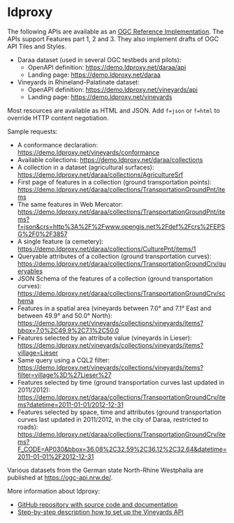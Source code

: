 # ldproxy

The following APIs are available as an [OGC Reference Implementation](https://www.opengeospatial.org/resource/products/details/?pid=1598). The APIs support Features part 1, 2 and 3. They also implement drafts of OGC API Tiles and Styles.

* Daraa dataset (used in several OGC testbeds and pilots):
  * OpenAPI definition: https://demo.ldproxy.net/daraa/api
  * Landing page: https://demo.ldproxy.net/daraa
* Vineyards in Rhineland-Palatinate dataset:
  * OpenAPI definition: https://demo.ldproxy.net/vineyards/api
  * Landing page: https://demo.ldproxy.net/vineyards

Most resources are available as HTML and JSON. Add `f=json` or `f=html` to override HTTP content negotiation.

Sample requests:

* A conformance declaration: https://demo.ldproxy.net/vineyards/conformance
* Available collections: https://demo.ldproxy.net/daraa/collections
* A collection in a dataset (agricultural surfaces): https://demo.ldproxy.net/daraa/collections/AgricultureSrf
* First page of features in a collection (ground transportation points): https://demo.ldproxy.net/daraa/collections/TransportationGroundPnt/items
* The same features in Web Mercator: https://demo.ldproxy.net/daraa/collections/TransportationGroundPnt/items?f=json&crs=http%3A%2F%2Fwww.opengis.net%2Fdef%2Fcrs%2FEPSG%2F0%2F3857
* A single feature (a cemetery): https://demo.ldproxy.net/daraa/collections/CulturePnt/items/1
* Queryable attributes of a collection (ground transportation curves): https://demo.ldproxy.net/daraa/collections/TransportationGroundCrv/queryables
* JSON Schema of the features of a collection (ground transportation curves): https://demo.ldproxy.net/daraa/collections/TransportationGroundCrv/schema
* Features in a spatial area (vineyards between 7.0° and 7.1° East and between 49.9° and 50.0° North): https://demo.ldproxy.net/vineyards/collections/vineyards/items?bbox=7.0%2C49.9%2C7.1%2C50.0
* Features selected by an attribute value (vineyards in Lieser): https://demo.ldproxy.net/vineyards/collections/vineyards/items?village=Lieser
* Same query using a CQL2 filter: https://demo.ldproxy.net/vineyards/collections/vineyards/items?filter=village%3D%27Lieser%27
* Features selected by time (ground transportation curves last updated in 2011/2012): https://demo.ldproxy.net/daraa/collections/TransportationGroundCrv/items?datetime=2011-01-01/2012-12-31
* Features selected by space, time and attributes (ground transportation curves last updated in 2011/2012, in the city of Daraa, restricted to roads): https://demo.ldproxy.net/daraa/collections/TransportationGroundCrv/items?F_CODE=AP030&bbox=36.08%2C32.59%2C36.12%2C32.64&datetime=2011-01-01%2F2012-12-31

Various datasets from the German state North-Rhine Westphalia are published at https://ogc-api.nrw.de/.

More information about ldproxy:

* [GitHub repository with source code and documentation](https://github.com/interactive-instruments/ldproxy)
* [Step-by-step description how to set up the Vineyards API](https://github.com/interactive-instruments/ldproxy/tree/master/demo/vineyards)
